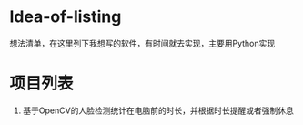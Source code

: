 # Idea-of-listing
想法清单，在这里列下我想写的软件，有时间就去实现，主要用Python实现

# 项目列表

1. 基于OpenCV的人脸检测统计在电脑前的时长，并根据时长提醒或者强制休息

